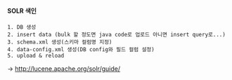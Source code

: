 #### SOLR 색인
~~~
1. DB 생성
2. insert data (bulk 할 정도면 java code로 업로드 아니면 insert query로...)
3. schema.xml 생성(스키마 컬럼명 지정)
4. data-config.xml 생성(DB config와 필드 컬럼 설정)
5. upload & reload
~~~
-> http://lucene.apache.org/solr/guide/